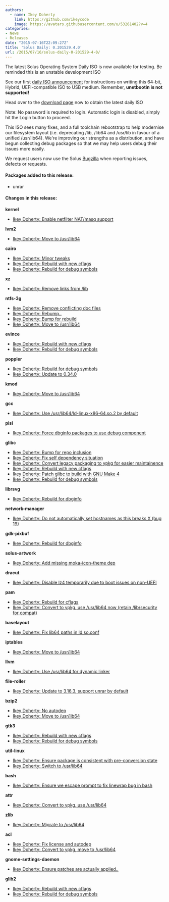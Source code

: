 ```yaml
---
authors:
  - name: Ikey Doherty
    link: https://github.com/ikeycode
    image: https://avatars.githubusercontent.com/u/53261402?v=4
categories:
- News
- Releases
date: "2015-07-16T22:09:27Z"
title: 'Solus Daily: 0.201529.4.0'
url: /2015/07/16/solus-daily-0-201529-4-0/
---
```


The latest Solus Operating System Daily ISO is now available for testing. Be reminded this is an unstable development ISO

See our first [daily ISO announcement](https://solus-project.com/2015/06/29/first-unstable-daily-iso/) for instructions on writing this 64-bit, Hybrid, UEFI-compatible ISO to USB medium. Remember, **unetbootin is not supported!**

Head over to the [download page](https://solus-project.com/download) now to obtain the latest daily ISO

Note: No password is required to login. Automatic login is disabled, simply hit the Login button to proceed.

This ISO sees many fixes, and a full toolchain rebootstrap to help modernise our filesystem layout (i.e. deprecating /lib, /lib64 and /usr/lib in favour of a unified /usr/lib64). We're improving our strengths as a distribution, and have begun collecting debug packages so that we may help users debug their issues more easily.

We request users now use the Solus [Bugzilla](https://bugs.solus-project.com/enter_bug.cgi) when reporting issues, defects or requests.

#### Packages added to this release:

- unrar

#### Changes in this release:

**kernel**

- [Ikey Doherty: Enable netfilter NAT/masq support](https://git.solus-project.com/packages/kernel/commit/?id=fe47cb0)

**lvm2**

- [Ikey Doherty: Move to /usr/lib64](https://git.solus-project.com/packages/lvm2/commit/?id=acd7c93)

**cairo**

- [Ikey Doherty: Minor tweaks](https://git.solus-project.com/packages/cairo/commit/?id=f5a055e)
- [Ikey Doherty: Rebuild with new cflags](https://git.solus-project.com/packages/cairo/commit/?id=773bed1)
- [Ikey Doherty: Rebuild for debug symbols](https://git.solus-project.com/packages/cairo/commit/?id=ac9f9f7)

**xz**

- [Ikey Doherty: Remove links from /lib](https://git.solus-project.com/packages/xz/commit/?id=398a566)

**ntfs-3g**

- [Ikey Doherty: Remove conflicting doc files](https://git.solus-project.com/packages/ntfs-3g/commit/?id=48a951e)
- [Ikey Doherty: Rebump..](https://git.solus-project.com/packages/ntfs-3g/commit/?id=d99291b)
- [Ikey Doherty: Bump for rebuild](https://git.solus-project.com/packages/ntfs-3g/commit/?id=1604bb3)
- [Ikey Doherty: Move to /usr/lib64](https://git.solus-project.com/packages/ntfs-3g/commit/?id=d2bdd0d)

**evince**

- [Ikey Doherty: Rebuild with new cflags](https://git.solus-project.com/packages/evince/commit/?id=9f2f5c9)
- [Ikey Doherty: Rebuild for debug symbols](https://git.solus-project.com/packages/evince/commit/?id=3896eb8)

**poppler**

- [Ikey Doherty: Rebuild for debug symbols](https://git.solus-project.com/packages/poppler/commit/?id=51ebef7)
- [Ikey Doherty: Update to 0.34.0](https://git.solus-project.com/packages/poppler/commit/?id=1da2503)

**kmod**

- [Ikey Doherty: Move to /usr/lib64](https://git.solus-project.com/packages/kmod/commit/?id=49d8310)

**gcc**

- [Ikey Doherty: Use /usr/lib64/ld-linux-x86-64.so.2 by default](https://git.solus-project.com/packages/gcc/commit/?id=ff68e24)

**pisi**

- [Ikey Doherty: Force dbginfo packages to use debug component](https://git.solus-project.com/packages/pisi/commit/?id=0c18310)

**glibc**

- [Ikey Doherty: Bump for repo inclusion](https://git.solus-project.com/packages/glibc/commit/?id=eb0fd41)
- [Ikey Doherty: Fix self dependency situation](https://git.solus-project.com/packages/glibc/commit/?id=82636fd)
- [Ikey Doherty: Convert legacy packaging to ypkg for easier maintainence](https://git.solus-project.com/packages/glibc/commit/?id=3c44746)
- [Ikey Doherty: Rebuild with new cflags](https://git.solus-project.com/packages/glibc/commit/?id=a26407d)
- [Ikey Doherty: Patch glibc to build with GNU Make 4](https://git.solus-project.com/packages/glibc/commit/?id=0e7fced)
- [Ikey Doherty: Rebuild for debug symbols](https://git.solus-project.com/packages/glibc/commit/?id=16b85b5)

**librsvg**

- [Ikey Doherty: Rebuild for dbginfo](https://git.solus-project.com/packages/librsvg/commit/?id=bc4b51b)

**network-manager**

- [Ikey Doherty: Do not automatically set hostnames as this breaks X (bug 19)](https://git.solus-project.com/packages/network-manager/commit/?id=27c52cd)

**gdk-pixbuf**

- [Ikey Doherty: Rebuild for dbginfo](https://git.solus-project.com/packages/gdk-pixbuf/commit/?id=b403915)

**solus-artwork**

- [Ikey Doherty: Add missing moka-icon-theme dep](https://git.solus-project.com/packages/solus-artwork/commit/?id=f16c00b)

**dracut**

- [Ikey Doherty: Disable lz4 temporarily due to boot issues on non-UEFI](https://git.solus-project.com/packages/dracut/commit/?id=3dd29f7)

**pam**

- [Ikey Doherty: Rebuild for cflags](https://git.solus-project.com/packages/pam/commit/?id=a2b55ab)
- [Ikey Doherty: Convert to ypkg, use /usr/lib64 now (retain /lib/security for compat)](https://git.solus-project.com/packages/pam/commit/?id=1d512ae)

**baselayout**

- [Ikey Doherty: Fix lib64 paths in ld.so.conf](https://git.solus-project.com/packages/baselayout/commit/?id=0b3b101)

**iptables**

- [Ikey Doherty: Move to /usr/lib64](https://git.solus-project.com/packages/iptables/commit/?id=813485e)

**llvm**

- [Ikey Doherty: Use /usr/lib64 for dynamic linker](https://git.solus-project.com/packages/llvm/commit/?id=64f7d74)

**file-roller**

- [Ikey Doherty: Update to 3.16.3, support unrar by default](https://git.solus-project.com/packages/file-roller/commit/?id=04d60e1)

**bzip2**

- [Ikey Doherty: No autodep](https://git.solus-project.com/packages/bzip2/commit/?id=6b4dfe8)
- [Ikey Doherty: Move to /usr/lib64](https://git.solus-project.com/packages/bzip2/commit/?id=e12b18f)

**gtk3**

- [Ikey Doherty: Rebuild with new cflags](https://git.solus-project.com/packages/gtk3/commit/?id=f143229)
- [Ikey Doherty: Rebuild for debug symbols](https://git.solus-project.com/packages/gtk3/commit/?id=5ad4720)

**util-linux**

- [Ikey Doherty: Ensure package is consistent with pre-conversion state](https://git.solus-project.com/packages/util-linux/commit/?id=f5c5e9d)
- [Ikey Doherty: Switch to /usr/lib64](https://git.solus-project.com/packages/util-linux/commit/?id=862651e)

**bash**

- [Ikey Doherty: Ensure we escape prompt to fix linewrap bug in bash](https://git.solus-project.com/packages/bash/commit/?id=0311b04)

**attr**

- [Ikey Doherty: Convert to ypkg, use /usr/lib64](https://git.solus-project.com/packages/attr/commit/?id=366a8b8)

**zlib**

- [Ikey Doherty: Migrate to /usr/lib64](https://git.solus-project.com/packages/zlib/commit/?id=ff5f97e)

**acl**

- [Ikey Doherty: Fix license and autodep](https://git.solus-project.com/packages/acl/commit/?id=980513c)
- [Ikey Doherty: Convert to ypkg, move to /usr/lib64](https://git.solus-project.com/packages/acl/commit/?id=5cc133d)

**gnome-settings-daemon**

- [Ikey Doherty: Ensure patches are actually applied..](https://git.solus-project.com/packages/gnome-settings-daemon/commit/?id=adaa2b9)

**glib2**

- [Ikey Doherty: Rebuild with new cflags](https://git.solus-project.com/packages/glib2/commit/?id=966f6fc)
- [Ikey Doherty: Rebuild for debug symbols](https://git.solus-project.com/packages/glib2/commit/?id=c65e441)